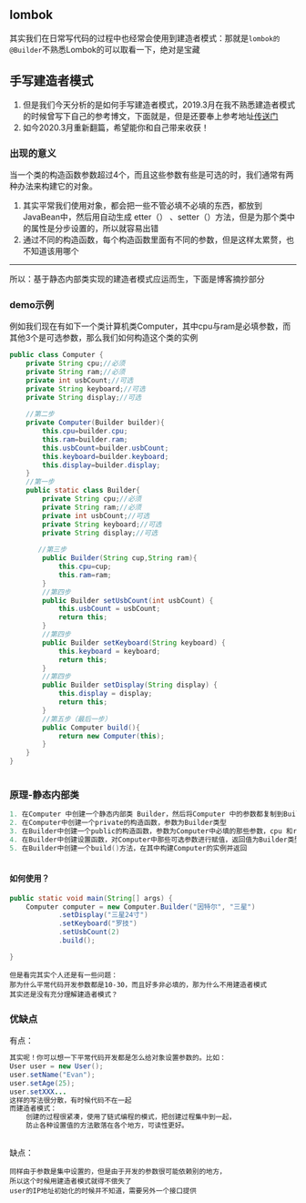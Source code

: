 ## lombok
其实我们在日常写代码的过程中也经常会使用到建造者模式：那就是`lombok的@Builder`不熟悉Lombok的可以取看一下，绝对是宝藏


## 手写建造者模式
1. 但是我们今天分析的是如何手写建造者模式，2019.3月在我不熟悉建造者模式的时候曾写下自己的参考博文，下面就是，但是还要奉上参考地址[传送门](https://blog.csdn.net/ShuSheng0007/article/details/86619675)
2. 如今2020.3月重新翻篇，希望能你和自己带来收获！
### 出现的意义
当一个类的构造函数参数超过4个，而且这些参数有些是可选的时，我们通常有两种办法来构建它的对象。
1. 其实平常我们使用对象，都会把一些不管必填不必填的东西，都放到JavaBean中，然后用自动生成 etter（） 、setter（）方法，但是为那个类中的属性是分步设置的，所以就容易出错
2. 通过不同的构造函数，每个构造函数里面有不同的参数，但是这样太累赘，也不知道该用哪个



---
所以：基于静态内部类实现的建造者模式应运而生，下面是博客摘抄部分


###  demo示例

例如我们现在有如下一个类计算机类Computer，其中cpu与ram是必填参数，而其他3个是可选参数，那么我们如何构造这个类的实例
```java
public class Computer {
    private String cpu;//必须
    private String ram;//必须
    private int usbCount;//可选
    private String keyboard;//可选
    private String display;//可选
	
	//第二步
    private Computer(Builder builder){
        this.cpu=builder.cpu;
        this.ram=builder.ram;
        this.usbCount=builder.usbCount;
        this.keyboard=builder.keyboard;
        this.display=builder.display;
    }
    //第一步
    public static class Builder{
        private String cpu;//必须
        private String ram;//必须
        private int usbCount;//可选
        private String keyboard;//可选
        private String display;//可选
       
       //第三步
        public Builder(String cup,String ram){
            this.cpu=cup;
            this.ram=ram;
        }
		//第四步
        public Builder setUsbCount(int usbCount) {
            this.usbCount = usbCount;
            return this;
        }
        //第四步
        public Builder setKeyboard(String keyboard) {
            this.keyboard = keyboard;
            return this;
        }
        //第四步
        public Builder setDisplay(String display) {
            this.display = display;
            return this;
        }
        //第五步（最后一步）        
        public Computer build(){
            return new Computer(this);
        }
    }
}
 
```
### 原理-静态内部类

```java
1. 在Computer 中创建一个静态内部类 Builder，然后将Computer 中的参数都复制到Builder类中。
2. 在Computer中创建一个private的构造函数，参数为Builder类型
3. 在Builder中创建一个public的构造函数，参数为Computer中必填的那些参数，cpu 和ram。
4. 在Builder中创建设置函数，对Computer中那些可选参数进行赋值，返回值为Builder类型的实例
5. 在Builder中创建一个build()方法，在其中构建Computer的实例并返回
 
```



####   如何使用？

```java
public static void main(String[] args) {
    Computer computer = new Computer.Builder("因特尔", "三星")
            .setDisplay("三星24寸")
            .setKeyboard("罗技")
            .setUsbCount(2)
            .build();

}
```

```
但是看完其实个人还是有一些问题：
那为什么平常代码开发参数都是10-30，而且好多非必填的，那为什么不用建造者模式
其实还是没有充分理解建造者模式？
```
### 优缺点

有点：

```java
其实呢！你可以想一下平常代码开发都是怎么给对象设置参数的。比如：
User user = new User();
user.setName("Evan");
user.setAge(25);
user.setXXX...
这样的写法很分散，有时候代码不在一起
而建造者模式：
	创建的过程很紧凑，使用了链式编程的模式，把创建过程集中到一起，
	防止各种设置值的方法散落在各个地方，可读性更好。
	
```
缺点：

```
同样由于参数是集中设置的，但是由于开发的参数很可能依赖别的地方，
所以这个时候用建造者模式就得不偿失了
user的IP地址初始化的时候并不知道，需要另外一个接口提供
```